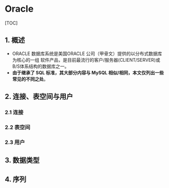 # Oracle

[TOC]

## 1. 概述

- ORACLE 数据库系统是美国ORACLE 公司（甲骨文）提供的以分布式数据库为核心的一组
  软件产品，是目前最流行的客户/服务器(CLIENT/SERVER)或 B/S体系结构的数据库之一。
- **由于继承了 SQL 标准，其大部分内容与 MySQL 相似/相同，本文仅列出一些常见的不同之处**。



## 2. 连接、表空间与用户

### 2.1 连接



### 2.2 表空间



### 2.3 用户





## 3. 数据类型





## 4. 序列

